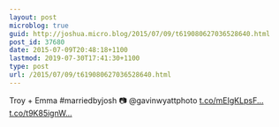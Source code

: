 ```yaml
---
layout: post
microblog: true
guid: http://joshua.micro.blog/2015/07/09/t619080627036528640.html
post_id: 37680
date: 2015-07-09T20:48:18+1100
lastmod: 2019-07-30T17:41:30+1100
type: post
url: /2015/07/09/t619080627036528640.html
---
```

Troy + Emma #marriedbyjosh 📷 @gavinwyattphoto [t.co/mEIgKLpsF...](http://t.co/mEIgKLpsFp) [t.co/t9K85ignW...](http://t.co/t9K85ignWW)
